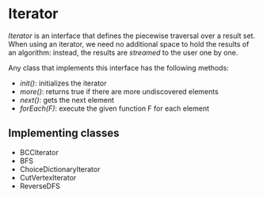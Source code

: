 Iterator
===
*Iterator* is an interface that defines the piecewise traversal over a result set. When using an iterator, we need no additional space to hold the results of an algorithm: instead, the results are *streamed* to the user one by one.

Any class that implements this interface has the following methods:
- *init()*: initializes the iterator
- *more()*: returns true if there are more undiscovered elements
- *next()*: gets the next element
- *forEach(F)*: execute the given function F for each element

## Implementing classes
- BCCIterator
- BFS
- ChoiceDictionaryIterator
- CutVertexIterator
- ReverseDFS
